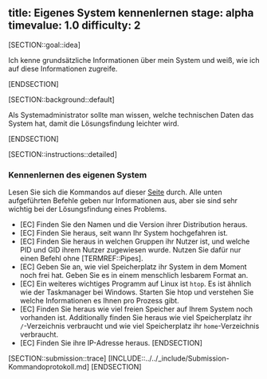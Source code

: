 title: Eigenes System kennenlernen
stage: alpha
timevalue: 1.0
difficulty: 2
---

[SECTION::goal::idea]

Ich kenne grundsätzliche Informationen über mein System und weiß, wie ich auf diese Informationen zugreife.

[ENDSECTION]

[SECTION::background::default]

Als Systemadministrator sollte man wissen, welche technischen Daten das System hat, damit die Lösungsfindung leichter wird.

[ENDSECTION]

[SECTION::instructions::detailed]
### Kennenlernen des eigenen System

Lesen Sie sich die Kommandos auf dieser [Seite](https://www.cyberciti.biz/open-source/linux-commands-to-know-the-system/) durch.
Alle unten aufgeführten Befehle geben nur Informationen aus, aber sie sind sehr wichtig bei der Lösungsfindung eines Problems.

- [EC] Finden Sie den Namen und die Version ihrer Distribution heraus.
- [EC] Finden Sie heraus, seit wann Ihr System hochgefahren ist.
- [EC] Finden Sie heraus in welchen Gruppen ihr Nutzer ist, und welche PID und GID ihrem Nutzer zugewiesen wurde. Nutzen Sie dafür nur einen Befehl ohne [TERMREF::Pipes].
- [EC] Geben Sie an, wie viel Speicherplatz ihr System in dem Moment noch frei hat. Geben Sie es in einem menschlich lesbarem Format an.
- [EC] Ein weiteres wichtiges Programm auf Linux ist `htop`. Es ist ähnlich wie der Taskmanager bei Windows. Starten Sie htop und verstehen Sie welche Informationen es Ihnen pro Prozess gibt.
- [EC] Finden Sie heraus wie viel freien Speicher auf Ihrem System noch vorhanden ist. Additionally finden Sie heraus wie viel Speicherplatz ihr `/`-Verzeichnis verbraucht und wie viel Speicherplatz ihr `home`-Verzeichnis verbraucht.
- [EC] Finden Sie ihre IP-Adresse heraus.
[ENDSECTION]

[SECTION::submission::trace]
[INCLUDE::../../_include/Submission-Kommandoprotokoll.md]
[ENDSECTION]